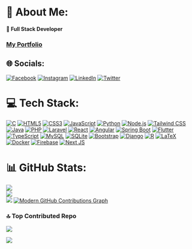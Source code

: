 # 💫 About Me:
#### 🔭 Full Stack Developer
### [My Portfolio](https://aminehalal.vercel.app/)


## 🌐 Socials:
[![Facebook](https://img.shields.io/badge/Facebook-%231877F2.svg?logo=Facebook&logoColor=white)](https://facebook.com/aminenohalal) [![Instagram](https://img.shields.io/badge/Instagram-%23E4405F.svg?logo=Instagram&logoColor=white)](https://instagram.com/amine.halal) [![LinkedIn](https://img.shields.io/badge/LinkedIn-%230077B5.svg?logo=linkedin&logoColor=white)](https://linkedin.com/in/aminehalal) [![Twitter](https://img.shields.io/badge/Twitter-%231DA1F2.svg?logo=Twitter&logoColor=white)](https://twitter.com/aminenohalal) 

# 💻 Tech Stack:

[![C](https://img.shields.io/badge/C-00599C?style=for-the-badge&logo=c&logoColor=white)](https://en.cppreference.com/w/c/language)
[![HTML5](https://img.shields.io/badge/HTML5-E34F26?style=for-the-badge&logo=html5&logoColor=white)](https://developer.mozilla.org/en-US/docs/Web/HTML)
[![CSS3](https://img.shields.io/badge/CSS3-1572B6?style=for-the-badge&logo=css3&logoColor=white)](https://developer.mozilla.org/en-US/docs/Web/CSS)
[![JavaScript](https://img.shields.io/badge/JavaScript-F7DF1E?style=for-the-badge&logo=javascript&logoColor=black)](https://developer.mozilla.org/en-US/docs/Web/JavaScript)
[![Python](https://img.shields.io/badge/Python-3776AB?style=for-the-badge&logo=python&logoColor=white)](https://www.python.org/)
[![Node.js](https://img.shields.io/badge/Node.js-43853D?style=for-the-badge&logo=node.js&logoColor=white)](https://nodejs.org/)
[![Tailwind CSS](https://img.shields.io/badge/Tailwind_CSS-38B2AC?style=for-the-badge&logo=tailwind-css&logoColor=white)](https://tailwindcss.com/)
[![Java](https://img.shields.io/badge/Java-ED8B00?style=for-the-badge&logo=openjdk&logoColor=white)](https://www.java.com/)
[![PHP](https://img.shields.io/badge/PHP-777BB4?style=for-the-badge&logo=php&logoColor=white)](https://www.php.net/)
[![Laravel](https://img.shields.io/badge/Laravel-FF2D20?style=for-the-badge&logo=laravel&logoColor=white)](https://laravel.com/)
[![React](https://img.shields.io/badge/React-20232A?style=for-the-badge&logo=react&logoColor=61DAFB)](https://reactjs.org/)
[![Angular](https://img.shields.io/badge/Angular-DD0031?style=for-the-badge&logo=angular&logoColor=white)](https://angular.io/)
[![Spring Boot](https://img.shields.io/badge/Spring_Boot-6DB33F?style=for-the-badge&logo=spring&logoColor=white)](https://spring.io/projects/spring-boot)
[![Flutter](https://img.shields.io/badge/Flutter-02569B?style=for-the-badge&logo=flutter&logoColor=white)](https://flutter.dev/)
[![TypeScript](https://img.shields.io/badge/TypeScript-007ACC?style=for-the-badge&logo=typescript&logoColor=white)](https://www.typescriptlang.org/)
[![MySQL](https://img.shields.io/badge/MySQL-00000F?style=for-the-badge&logo=mysql&logoColor=white)](https://www.mysql.com/)
[![SQLite](https://img.shields.io/badge/SQLite-003B57?style=for-the-badge&logo=sqlite&logoColor=white)](https://www.sqlite.org/)
[![Bootstrap](https://img.shields.io/badge/Bootstrap-563D7C?style=for-the-badge&logo=bootstrap&logoColor=white)](https://getbootstrap.com/)
[![Django](https://img.shields.io/badge/Django-092E20?style=for-the-badge&logo=django&logoColor=white)](https://www.djangoproject.com/)
[![R](https://img.shields.io/badge/R-276DC3?style=for-the-badge&logo=r&logoColor=white)](https://www.r-project.org/)
[![LaTeX](https://img.shields.io/badge/LaTeX-47A141?style=for-the-badge&logo=LaTeX&logoColor=white)](https://www.latex-project.org/)
[![Docker](https://img.shields.io/badge/Docker-2496ED?style=for-the-badge&logo=docker&logoColor=white)](https://www.docker.com/)
[![Firebase](https://img.shields.io/badge/Firebase-ffc400?style=for-the-badge&logo=firebase&logoColor=white)](https://firebase.google.com/)
[![Next JS](https://img.shields.io/badge/Next.js-2f2f2f?style=for-the-badge&logo=Next.js&logoColor=white)](https://nextjs.org/)

# 📊 GitHub Stats:
![](https://github-readme-stats.vercel.app/api?username=aminehalal&theme=highcontrast&hide_border=false&include_all_commits=true&count_private=true)<br/>
![](https://github-readme-streak-stats.herokuapp.com/?user=aminehalal&theme=highcontrast&hide_border=false)<br/>
![](https://github-readme-stats.vercel.app/api/top-langs/?username=aminehalal&theme=highcontrast&hide_border=false&include_all_commits=true&count_private=true&layout=compact)
<a href="http://www.github.com/aminehalal">
  <img src="https://github-readme-activity-graph.vercel.app/graph?username=aminehalal&bg_color=ffffff&color=0f172a&line=ef4444&point=ef4444&area=true&hide_border=true&radius=8&custom_title=Modern%20GitHub%20Contributions%20Graph" alt="Modern GitHub Contributions Graph" />
</a>

<!-- 
## 🏆 GitHub Trophies
![](https://github-profile-trophy.vercel.app/?username=aminehalal&theme=radical&no-frame=false&no-bg=false&margin-w=4)
-->

### 🔝 Top Contributed Repo
![](https://github-contributor-stats.vercel.app/api?username=aminehalal&limit=5&theme=radical&combine_all_yearly_contributions=true)


[![](https://visitcount.itsvg.in/api?id=aminehalal&icon=0&color=0)](https://visitcount.itsvg.in)
<!--
  ## 💰 You can help me by Donating
  [![PayPal](https://img.shields.io/badge/PayPal-00457C?style=for-the-badge&logo=paypal&logoColor=white)](https://paypal.me/aminenohalal) 
-->
  
<!-- Proudly created with GPRM ( https://gprm.itsvg.in ) -->
